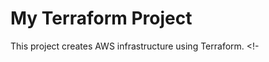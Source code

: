 # My Terraform Project

This project creates AWS infrastructure using Terraform.
<!-<!-- BEGIN_TF_DOCS --> 

 

<!-- END_TF_DOCS -->
